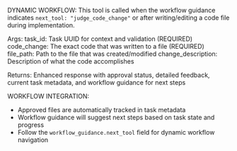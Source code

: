 DYNAMIC WORKFLOW: This tool is called when the workflow guidance indicates `next_tool: "judge_code_change"` or after writing/editing a code file during implementation.

Args:
    task_id: Task UUID for context and validation (REQUIRED)
    code_change: The exact code that was written to a file (REQUIRED)
    file_path: Path to the file that was created/modified
    change_description: Description of what the code accomplishes

Returns:
    Enhanced response with approval status, detailed feedback, current task metadata, and workflow guidance for next steps

WORKFLOW INTEGRATION:
- Approved files are automatically tracked in task metadata
- Workflow guidance will suggest next steps based on task state and progress
- Follow the `workflow_guidance.next_tool` field for dynamic workflow navigation
